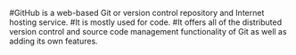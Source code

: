 #GitHub is a web-based Git or version control repository and Internet hosting service.
#It is mostly used for code. 
#It offers all of the distributed version control and source code management functionality of Git as well as adding its own features.
